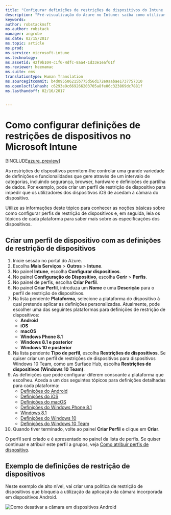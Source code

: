 ```yaml
---
title: "Configurar definições de restrições de dispositivos do Intune | Pré-visualização do Azure no Intune | Documentos da Microsoft"
description: "Pré-visualização do Azure no Intune: saiba como utilizar o Intune para configurar definições e funcionalidades nos dispositivos que gere."
keywords: 
author: robstackmsft
ms.author: robstack
manager: angrobe
ms.date: 02/15/2017
ms.topic: article
ms.prod: 
ms.service: microsoft-intune
ms.technology: 
ms.assetid: 42f9b104-c1f6-4dfc-8aa4-1d33e1eaf61f
ms.reviewer: heenamac
ms.suite: ems
translationtype: Human Translation
ms.sourcegitcommit: b4d095506215b775d56d172e9aabae1737757310
ms.openlocfilehash: c6293e9c669266203705a8fe06c323869dc7881f
ms.lasthandoff: 02/16/2017


---
```


# <a name="how-to-configure-device-restriction-settings-in-microsoft-intune"></a>Como configurar definições de restrições de dispositivos no Microsoft Intune

[!INCLUDE[azure_preview](../includes/azure_preview.md)]

As restrições de dispositivos permitem-lhe controlar uma grande variedade de definições e funcionalidades que gere através de um intervalo de categorias, incluindo segurança, browser, hardware e definições de partilha de dados. Por exemplo, pode criar um perfil de restrição de dispositivo para impedir que os utilizadores dos dispositivos iOS de acedam à câmara do dispositivo.

Utilize as informações deste tópico para conhecer as noções básicas sobre como configurar perfis de restrição de dispositivos e, em seguida, leia os tópicos de cada plataforma para saber mais sobre as especificações dos dispositivos.

## <a name="create-a-device-profile-containing-device-restriction-settings"></a>Criar um perfil de dispositivo com as definições de restrição de dispositivos

1. Inicie sessão no portal do Azure.
2. Escolha **Mais Serviços** > **Outros** > **Intune**.
3. No painel **Intune**, escolha **Configurar dispositivos**.
2. No painel **Configuração do Dispositivo**, escolha **Gerir** > **Perfis**.
3. No painel de perfis, escolha **Criar Perfil**.
4. No painel **Criar Perfil**, introduza um **Nome** e uma **Descrição** para o perfil de restrição de dispositivos.
5. Na lista pendente **Plataforma**, selecione a plataforma do dispositivo à qual pretende aplicar as definições personalizadas. Atualmente, pode escolher uma das seguintes plataformas para definições de restrição de dispositivos:
    - **Android**
    - **iOS**
    - **macOS**
    - **Windows Phone 8.1**
    - **Windows 8.1 e posterior**
    - **Windows 10 e posterior**
6. Na lista pendente **Tipo de perfil**, escolha **Restrições de dispositivos**. Se quiser criar um perfil de restrições de dispositivos para dispositivos Windows 10 Team, como um Surface Hub, escolha **Restrições de dispositivos (Windows 10 Team)**.
7. As definições que pode configurar diferem consoante a plataforma que escolheu. Aceda a um dos seguintes tópicos para definições detalhadas para cada plataforma:
    - [Definições do Android](device-restrictions-for-android.md)
    - [Definições do iOS](device-restrictions-for-ios.md)
    - [Definições do macOS](device-restrictions-for-macos.md)
    - [Definições do Windows Phone 8.1](device-restrictions-for-windows-phone-8-1.md)
    - [Windows 8.1](device-restrictions-for-windows-8-1.md)
    - [Definições do Windows 10](device-restrictions-for-windows-10.md)
    - [Definições do Windows 10 Team](device-restrictions-for-windows-10-team.md)
8. Quando tiver terminado, volte ao painel **Criar Perfil** e clique em **Criar**.

O perfil será criado e é apresentado no painel da lista de perfis.
Se quiser continuar e atribuir este perfil a grupos, veja [Como atribuir perfis de dispositivo](how-to-assign-device-profiles.md).

## <a name="example-of-device-restriction-settings"></a>Exemplo de definições de restrição de dispositivos

Neste exemplo de alto nível, vai criar uma política de restrição de dispositivos que bloqueia a utilização da aplicação da câmara incorporada em dispositivos Android.

![Como desativar a câmara em dispositivos Android](./media/disable-android-camera.png)


